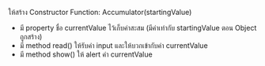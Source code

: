 ให้สร้าง Constructor Function: Accumulator(startingValue) 
- มี property ชื่อ currentValue ไว้เก็บค่าสะสม (มีค่าเท่ากับ startingValue ตอน Object ถูกสร้าง)
-  มี method  read() ให้รับค่า input และให้บวกเข้ากับค่า currentValue
-  มี method  show() ให้ alert ค่า currentValue
